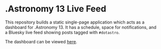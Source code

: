 # .Astronomy 13 Live Feed

This repository builds a static single-page application which acts as a dashboard for .Astronomy 13. It has a schedule, space for notifications, and a Bluesky live feed showing posts tagged with `#dotastro`.

The dashboard can be viewed [here](https://emilyhunt.github.io/dotastronomy-live-feed/).
